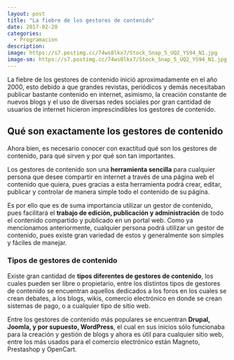 ```yaml
---
layout: post
title: "La fiebre de los gestores de contenido"
date: 2017-02-20
categories:
  - Programacion
description: 
image: https://s7.postimg.cc/74ws8lkx7/Stock_Snap_5_UQ2_YS94_N1.jpg
image-sm: https://s7.postimg.cc/74ws8lkx7/Stock_Snap_5_UQ2_YS94_N1.jpg
---
```

<p>La fiebre de los gestores de contenido inició aproximadamente en el año 2000, esto debido a que grandes revistas, periódicos y demás necesitaban publicar bastante contenido en internet, asimismo, la creación constante de nuevos blogs y el uso de diversas redes sociales por gran cantidad de usuarios de internet hicieron imprescindibles los gestores de contenido. </p>

<h2>Qué son exactamente los gestores de contenido</h2>
<p>Ahora bien, es necesario conocer con exactitud qué son los gestores de contenido, para qué sirven y por qué son tan importantes. </p>

<p>Los gestores de contenido son una <strong>herramienta sencilla</strong> para cualquier persona que desee compartir en internet a través de una página web el contenido que quiera, pues gracias a esta herramienta podrá crear, editar, publicar y controlar de manera simple todo el contenido de su página. </p>

<p>Es por ello que es de suma importancia utilizar un gestor de contenido, pues facilitará el <strong>trabajo de edición, publicación y administración</strong> de todo el contenido compartido y publicado en un portal web. Como ya mencionamos anteriormente, cualquier persona podrá utilizar un gestor de contenido, pues existe gran variedad de estos y generalmente son simples y fáciles de manejar.</p>

<h3>Tipos de gestores de contenido </h3>
<p>Existe gran cantidad de <strong>tipos diferentes de gestores de contenido</strong>, los cuales pueden ser libre o propietario, entre los distintos tipos de gestores de contenido se encuentran aquellos dedicados a los foros en los cuales se crean debates, a los blogs, wikis, comercio electrónico en donde se crean sistemas de pago, o a cualquier tipo de sitio web.</p>

<p>Entre los gestores de contenido más populares se encuentran <strong>Drupal, Joomla, y por supuesto, WordPress</strong>, el cual en sus inicios sólo funcionaba para la creación y gestión de blogs y ahora es útil para cualquier sitio web, entre los más usados para el comercio electrónico están Magneto, Prestashop y OpenCart.</p>
